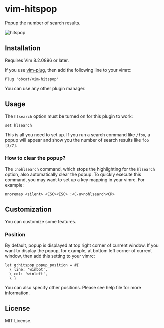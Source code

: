 # vim-hitspop

Popup the number of search results.

![hitspop](https://user-images.githubusercontent.com/64692680/96633749-82594080-1354-11eb-913d-6d837891d845.gif)

## Installation

Requires Vim 8.2.0896 or later.

If you use [vim-plug](https://github.com/junegunn/vim-plug), then add the following line to your vimrc:

```vim
Plug 'obcat/vim-hitspop'
```

You can use any other plugin manager.

## Usage

The `hlsearch` option must be turned on for this plugin to work:

```vim
set hlsearch
```

This is all you need to set up. If you run a search command like `/foo`, a popup will appear and show you the number of search results like `foo [3/7]`.

### How to clear the popup?

The `:nohlsearch` command, which stops the highlighting for the `hlsearch` option, also automatically clear the popup. To quickly execute this command, you may want to set up a key mapping in your vimrc. For example:

```vim
nnoremap <silent> <ESC><ESC> :<C-u>nohlsearch<CR>
```

## Customization

You can customize some features.

### Position

By default, popup is displayed at top right corner of current window.
If you want to display the popup, for example, at bottom left corner of current window, then add this setting to your vimrc:

```vim
let g:hitspop_popup_position = #{
  \ line: 'winbot',
  \ col: 'winleft',
  \ }
```

You can also specify other positions. Please see help file for more information.


## License

MIT License.

